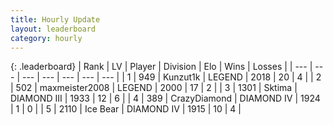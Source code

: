 ```yaml
---
title: Hourly Update
layout: leaderboard
category: hourly
---
```


{: .leaderboard}
| Rank | LV | Player | Division | Elo | Wins | Losses |
| --- | --- | --- | --- | --- | --- | --- |
| <span data-change="0">1</span> | 949 | <span title="ID: 392407">Kunzut1k</span> | LEGEND | <span data-change="0">2018</span> | <span data-change="0">20</span> | <span data-change="0">4</span> |
| <span data-change="0">2</span> | 502 | <span title="ID: 410122">maxmeister2008</span> | LEGEND | <span data-change="-6">2000</span> | <span data-change="1">17</span> | <span data-change="1">2</span> |
| <span data-change="0">3</span> | 1301 | <span title="ID: 353063">Sktima</span> | DIAMOND III | <span data-change="0">1933</span> | <span data-change="0">12</span> | <span data-change="0">6</span> |
| <span data-change="0">4</span> | 389 | <span title="ID: 202316">CrazyDiamond</span> | DIAMOND IV | <span data-change="0">1924</span> | <span data-change="0">1</span> | <span data-change="0">0</span> |
| <span data-change="0">5</span> | 2110 | <span title="ID: 417840">Ice Bear</span> | DIAMOND IV | <span data-change="15">1915</span> | <span data-change="3">10</span> | <span data-change="1">4</span> |